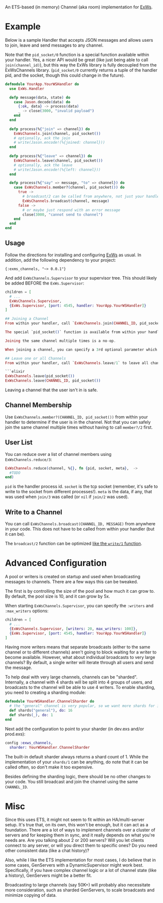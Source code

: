 An ETS-based (in memory) Channel (aka room) implementation for [ExWs](https://github.com/karlseguin/exws). 

# Example
Below is a sample Handler that accepts JSON messages and allows users to join, leave and send messages to any channel.

Note that the `pid_socket/0` function is a special function available within your handler. Yes, a nicer API would be great (like just being able to call `join(channel_id)`), but this way the ExWs library is fully decoupled from the ExWsChannels library. (`pid_socket/0` currently returns a tuple of the handler pid, and the socket, though this could change in the future).

```elixir
defmodule YourApp.YourWSHandler do
  use ExWs.Handler

  defp message(data, state) do
    case Jason.decode(data) do
      {:ok, data} -> process(data)
      _ -> close(3000, "invalid payload")
    end
  end
  
  defp process(%{"join" => channel}) do
    ExWsChannels.join(channel, pid_socket())
    # optionally, ack the join
    # write(Jason.encode!(%{joined: channel}))
  end
  
  defp process(%{"leave" => channel}) do
    ExWsChannels.leave(channel, pid_socket())
    # optionally, ack the leave
    # write(Jason.encode!(%{left: channel}))
  end

  defp process(%{"say" => message, "to" => channel}) do
    case ExWsChannels.member?(channel, pid_socket()) do
      true -> 
        # broadcast/2 can be called from anywhere, not just your handler
        ExWsChannels.broadcast(channel, message)
      false -> 
        # or maybe just respond with an error message
        close(3000, "cannot send to channel")  
    end
  end
end
```

## Usage
Follow the directions for installing and configuring [ExWs](https://github.com/karlseguin/exws) as usual. In addition, add the following dependency to your project:

```
{:exms_channels, "~> 0.0.1"}
```

And add `ExWsChannels.Supervisor` to your supervisor tree. This should likely be added BEFORE the `ExWs.Supervisor`:

```elixir
children = [
  # ...
  ExWsChannels.Supervisor,
  {ExWs.Supervisor, [port: 4545, handler: YourApp.YourWSHandler]}
]

## Joining a Channel
From within your handler, call `ExWsChannels.join(CHANNEL_ID, pid_socket())` to have the user join a channel named `CHANNEL_ID`. In most cases `CHANNEL_ID` will be a string or maybe an atom (it can be anything, including a mix of types).

The special `pid_socket()` function is available from within your handler.

Joining the same channel multiple times is a no-op.

When joining a channel, you can specify a 3rd optional parameter which is arbitrary data to associate with the user. This data should be kept small (like a user_id and user_name, perhaps.) It is exposed in the reduce/3 function.

## Leave one or all Channels
From within your handler, call `ExWsChannels.leave/1` to leave all channels, or `ExWsChannels.leave/2` to leave a specific channel:

```elixir
ExWsChannels.leave(pid_socket())
ExWsChannels.leave(CHANNEL_ID, pid_socket())
```

Leaving a channel that the user isn't in is safe.

## Channel Membership
Use `ExWsChannels.member?(CHANNEL_ID, pid_socket())` from within your handler to determine if the user is in the channel. Not that you can safely join the same channel multiple times without having to call `member?/2` first.

## User List
You can reduce over a list of channel members using `ExWsChannels.reduce/3`:
```elixir
ExWsChannels.reduce(channel, %{}, fn {pid, socket, meta},  ->
  #TODO
end)
```

`pid` is the handler process id. `socket` is the tcp socket (remember, it's safe to write to the socket from different processes!). `meta` is the data, if any, that was used when `join/3` was called (or `nil` if `join/2` was used).

## Write to a Channel
You can call `ExWsChannels.broadcast(CHANNEL_ID, MESSAGE)` from anywhere in your code. This does not have to be called from within your handler (but it can be).

The `broadcast/2` function can be optimized [like the `write/1` function](https://github.com/karlseguin/exws#write-optimizations).

# Advanced Configuration
A pool or writers is created on startup and used when broadcasting messages to channels. There are a few ways this can be tweaked.

The first is by controlling the size of the pool and how much it can grow to. By default, the pool size is 10, and it can grow by 5x.

When starting `ExWsChannels.Supervisor`, you can specify the `:writers` and `:max_writers` options:

```elixir
children = [
  # ...
  {ExWsChannels.Supervisor, [writers: 20, max_writers: 100]},
  {ExWs.Supervisor, [port: 4545, handler: YourApp.YourWSHandler]}
]
```

Having more writers means that separate broadcasts (either to the same channel or to different channels) aren't going to block waiting for a writer to become available. However, what about individual broadcasts to very large channels? By default, a single writer will iterate through all users and send the message.

To help deal with very large channels, channels can be "sharded". Internally, a channel with 4 shards will be split into 4 groups of users, and broadcasts to the channel will be able to use 4 writers. To enable sharding, you need to creating a sharding module:

```elixir
defmodule YourWSHandler.ChannelSharder do
  # the "general" channel is very popular, so we want more shards for it
  def shards("general"), do: 16
  def shards(_), do: 1
end
```

Next add the configuration to point to your sharder (in dev.exs and/or prod.exs):

```elixir
config :exws_channels,
  sharder: YourWSHandler.ChannelSharder
```

The built-in default sharder always returns a shard count of 1. While the implementation of your `shards/1` can be anything, do note that it can be called often, so don't make it too expensive.

Besides defining the sharding logic, there should be no other changes to your code. You still broadcast and join the channel using the same `CHANNEL_ID`.

# Misc
Since this uses ETS, it might not seem to fit within an HA/multi-server setup. It's true that, on its own, this won't be enough, but it can act as a foundation. There are a lot of ways to implement channels over a cluster of servers and for keeping them in sync, and it really depends on what you're needs are. Are you talking about 2 or 200 servers? Will you let clients connect to any server, or will you direct them to specific ones? Do you need other consistent data (like a chat history)?

Also, while I like the ETS implementation for most cases, I do believe that in some cases, GenServers with a DynamicSupervisor might work best. Specifically, if you have complex channel logic or a lot of channel state (like a history), GenServers might be a better fit.

Broadcasting to large channels (say 50K+) will probably also necessitate more consideration, such as sharded GenServers, to scale broadcasts and minimize copying of data.
